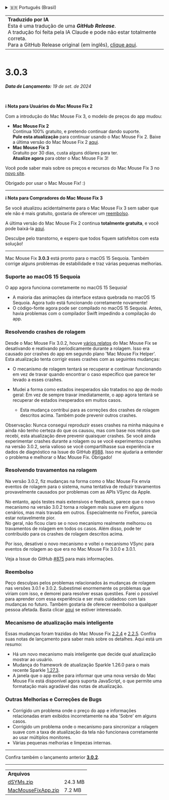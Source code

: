 <details>
<summary>🇧🇷 Português (Brasil)</summary>

[🇬🇧 English (GitHub)](https://github.com/noah-nuebling/mac-mouse-fix/releases/tag/3.0.3)\
[🇦🇩 Català](https://redirect.macmousefix.com/?target=mmf-release&tag=3.0.3&locale=ca)\
[🇩🇪 Deutsch](https://redirect.macmousefix.com/?target=mmf-release&tag=3.0.3&locale=de)\
[🇪🇸 Español](https://redirect.macmousefix.com/?target=mmf-release&tag=3.0.3&locale=es)\
[🇫🇷 Français](https://redirect.macmousefix.com/?target=mmf-release&tag=3.0.3&locale=fr)\
[🇮🇩 Indonesia](https://redirect.macmousefix.com/?target=mmf-release&tag=3.0.3&locale=id)\
[🇮🇹 Italiano](https://redirect.macmousefix.com/?target=mmf-release&tag=3.0.3&locale=it)\
[🇭🇺 Magyar](https://redirect.macmousefix.com/?target=mmf-release&tag=3.0.3&locale=hu)\
[🇳🇱 Nederlands](https://redirect.macmousefix.com/?target=mmf-release&tag=3.0.3&locale=nl)\
[🇵🇱 Polski](https://redirect.macmousefix.com/?target=mmf-release&tag=3.0.3&locale=pl)\
**🇧🇷 Português (Brasil)**\
[🇵🇹 Português (Portugal)](https://redirect.macmousefix.com/?target=mmf-release&tag=3.0.3&locale=pt-PT)\
[🇷🇴 Română](https://redirect.macmousefix.com/?target=mmf-release&tag=3.0.3&locale=ro)\
[🇸🇪 Svenska](https://redirect.macmousefix.com/?target=mmf-release&tag=3.0.3&locale=sv)\
[🇻🇳 Tiếng Việt](https://redirect.macmousefix.com/?target=mmf-release&tag=3.0.3&locale=vi)\
[🇹🇷 Türkçe](https://redirect.macmousefix.com/?target=mmf-release&tag=3.0.3&locale=tr)\
[🇨🇿 Čeština](https://redirect.macmousefix.com/?target=mmf-release&tag=3.0.3&locale=cs)\
[🇬🇷 Ελληνικά](https://redirect.macmousefix.com/?target=mmf-release&tag=3.0.3&locale=el)\
[🇷🇺 Русский](https://redirect.macmousefix.com/?target=mmf-release&tag=3.0.3&locale=ru)\
[🇺🇦 Українська](https://redirect.macmousefix.com/?target=mmf-release&tag=3.0.3&locale=uk)\
[🇮🇱 עברית](https://redirect.macmousefix.com/?target=mmf-release&tag=3.0.3&locale=he)\
[🇸🇦 العربية](https://redirect.macmousefix.com/?target=mmf-release&tag=3.0.3&locale=ar)\
[🇮🇳 हिन्दी](https://redirect.macmousefix.com/?target=mmf-release&tag=3.0.3&locale=hi)\
[🇹🇭 ไทย](https://redirect.macmousefix.com/?target=mmf-release&tag=3.0.3&locale=th)\
[🇨🇳 中文 (简体)](https://redirect.macmousefix.com/?target=mmf-release&tag=3.0.3&locale=zh-Hans)\
[🇨🇳 中文 (繁體)](https://redirect.macmousefix.com/?target=mmf-release&tag=3.0.3&locale=zh-Hant)\
[🇭🇰 中文（香港)](https://redirect.macmousefix.com/?target=mmf-release&tag=3.0.3&locale=zh-HK)\
[🇯🇵 日本語](https://redirect.macmousefix.com/?target=mmf-release&tag=3.0.3&locale=ja)\
[🇰🇷 한국어](https://redirect.macmousefix.com/?target=mmf-release&tag=3.0.3&locale=ko)\
[Help translate Mac Mouse Fix to different languages!](https://github.com/noah-nuebling/mac-mouse-fix/discussions/731)
</details>
<table align=><td>
<b>Traduzido por IA</b><br>
Esta é uma tradução de uma <b><em>GitHub Release</em></b>.<br>
A tradução foi feita pela IA Claude e pode não estar totalmente correta.<br>
Para a GitHub Release original (em inglês), <a href="https://github.com/noah-nuebling/mac-mouse-fix/releases/tag/3.0.3">clique aqui</a>.
</td></table>

<table></table>

# 3.0.3
***Data de Lançamento:** 19 de set. de 2024*

<br>

**ℹ️ Nota para Usuários do Mac Mouse Fix 2**

Com a introdução do Mac Mouse Fix 3, o modelo de preços do app mudou:

- **Mac Mouse Fix 2**\
Continua 100% gratuito, e pretendo continuar dando suporte.\
**Pule esta atualização** para continuar usando o Mac Mouse Fix 2. Baixe a última versão do Mac Mouse Fix 2 [aqui](https://redirect.macmousefix.com/?target=mmf2-latest).
- **Mac Mouse Fix 3**\
Gratuito por 30 dias, custa alguns dólares para ter.\
**Atualize agora** para obter o Mac Mouse Fix 3!

Você pode saber mais sobre os preços e recursos do Mac Mouse Fix 3 no [novo site](https://macmousefix.com/).

Obrigado por usar o Mac Mouse Fix! :)

---

**ℹ️ Nota para Compradores do Mac Mouse Fix 3**

Se você atualizou acidentalmente para o Mac Mouse Fix 3 sem saber que ele não é mais gratuito, gostaria de oferecer um [reembolso](https://redirect.macmousefix.com/?target=mmf-apply-for-refund).

A última versão do Mac Mouse Fix 2 continua **totalmente gratuita**, e você pode baixá-la [aqui](https://redirect.macmousefix.com/?target=mmf2-latest).

Desculpe pelo transtorno, e espero que todos fiquem satisfeitos com esta solução!

---

Mac Mouse Fix **3.0.3** está pronto para o macOS 15 Sequoia. Também corrige alguns problemas de estabilidade e traz várias pequenas melhorias.

### Suporte ao macOS 15 Sequoia

O app agora funciona corretamente no macOS 15 Sequoia!

- A maioria das animações da interface estava quebrada no macOS 15 Sequoia. Agora tudo está funcionando corretamente novamente!
- O código-fonte agora pode ser compilado no macOS 15 Sequoia. Antes, havia problemas com o compilador Swift impedindo a compilação do app.

### Resolvendo crashes de rolagem

Desde o Mac Mouse Fix 3.0.2, houve [vários relatos](https://github.com/noah-nuebling/mac-mouse-fix/issues/988) do Mac Mouse Fix se desativando e reativando periodicamente durante a rolagem. Isso era causado por crashes do app em segundo plano 'Mac Mouse Fix Helper'. Esta atualização tenta corrigir esses crashes com as seguintes mudanças:

- O mecanismo de rolagem tentará se recuperar e continuar funcionando em vez de travar quando encontrar o caso específico que parece ter levado a esses crashes.
- Mudei a forma como estados inesperados são tratados no app de modo geral: Em vez de sempre travar imediatamente, o app agora tentará se recuperar de estados inesperados em muitos casos.

    - Esta mudança contribui para as correções dos crashes de rolagem descritos acima. Também pode prevenir outros crashes.

Observação: Nunca consegui reproduzir esses crashes na minha máquina e ainda não tenho certeza do que os causou, mas com base nos relatos que recebi, esta atualização deve prevenir quaisquer crashes. Se você ainda experimentar crashes durante a rolagem ou se você experimentou crashes na versão 3.0.2, seria valioso se você compartilhasse sua experiência e dados de diagnóstico na Issue do GitHub [#988](https://github.com/noah-nuebling/mac-mouse-fix/issues/988). Isso me ajudaria a entender o problema e melhorar o Mac Mouse Fix. Obrigado!

### Resolvendo travamentos na rolagem

Na versão 3.0.2, fiz mudanças na forma como o Mac Mouse Fix envia eventos de rolagem para o sistema, numa tentativa de reduzir travamentos provavelmente causados por problemas com as APIs VSync da Apple.

No entanto, após testes mais extensivos e feedback, parece que o novo mecanismo na versão 3.0.2 torna a rolagem mais suave em alguns cenários, mas mais travada em outros. Especialmente no Firefox, parecia estar notavelmente pior.\
No geral, não ficou claro se o novo mecanismo realmente melhorou os travamentos de rolagem em todos os casos. Além disso, pode ter contribuído para os crashes de rolagem descritos acima.

Por isso, desativei o novo mecanismo e voltei o mecanismo VSync para eventos de rolagem ao que era no Mac Mouse Fix 3.0.0 e 3.0.1.

Veja a Issue do GitHub [#875](https://github.com/noah-nuebling/mac-mouse-fix/issues/875) para mais informações.

### Reembolso

Peço desculpas pelos problemas relacionados às mudanças de rolagem nas versões 3.0.1 e 3.0.2. Subestimei enormemente os problemas que viriam com isso, e demorei para resolver essas questões. Farei o possível para aprender com essa experiência e ser mais cuidadoso com tais mudanças no futuro. Também gostaria de oferecer reembolso a qualquer pessoa afetada. Basta clicar [aqui](https://redirect.macmousefix.com/?target=mmf-apply-for-refund) se estiver interessado.

### Mecanismo de atualização mais inteligente

Essas mudanças foram trazidas do Mac Mouse Fix [2.2.4](https://github.com/noah-nuebling/mac-mouse-fix/releases/tag/2.2.4) e [2.2.5](https://github.com/noah-nuebling/mac-mouse-fix/releases/tag/2.2.5). Confira suas notas de lançamento para saber mais sobre os detalhes. Aqui está um resumo:

- Há um novo mecanismo mais inteligente que decide qual atualização mostrar ao usuário.
- Mudança do framework de atualização Sparkle 1.26.0 para o mais recente Sparkle [1.27.3](https://github.com/sparkle-project/Sparkle/releases/tag/1.27.3).
- A janela que o app exibe para informar que uma nova versão do Mac Mouse Fix está disponível agora suporta JavaScript, o que permite uma formatação mais agradável das notas de atualização.

### Outras Melhorias e Correções de Bugs

- Corrigido um problema onde o preço do app e informações relacionadas eram exibidos incorretamente na aba 'Sobre' em alguns casos.
- Corrigido um problema onde o mecanismo para sincronizar a rolagem suave com a taxa de atualização da tela não funcionava corretamente ao usar múltiplos monitores.
- Várias pequenas melhorias e limpezas internas.

---

Confira também o lançamento anterior [**3.0.2**](https://github.com/noah-nuebling/mac-mouse-fix/releases/tag/3.0.2).

---

<table align="start">
<tr>
    <td colspan=2>
        <b>Arquivos</b>
    </td>
</tr>
<tr>
    <td><a href="https://github.com/noah-nuebling/mac-mouse-fix/releases/download/3.0.3/dSYMs.zip">dSYMs.zip</a></td>
    <td>24.3 MB</td>
</tr>
<tr>
    <td><a href="https://github.com/noah-nuebling/mac-mouse-fix/releases/download/3.0.3/MacMouseFixApp.zip">MacMouseFixApp.zip</a></td>
    <td>7.2 MB</td>
</tr>
</table>